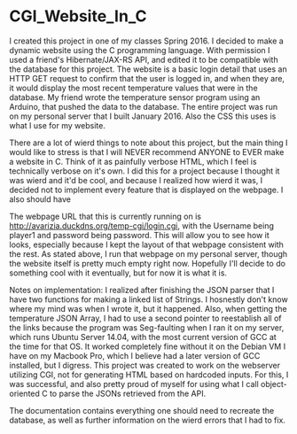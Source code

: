 # CGI_Website_In_C
I created this project in one of my classes Spring 2016. I decided to make a dynamic website using the C programming language. With permission I used a friend's Hibernate/JAX-RS API, and edited it to be compatible with the database for this project. The website is a basic login detail that uses an HTTP GET request to confirm that the user is logged in, and when they are, it would display the most recent temperature values that were in the database. My friend wrote the temperature sensor program using an Arduino, that pushed the data to the database. The entire project was run on my personal server that I built January 2016. Also the CSS this uses is what I use for my website.

There are a lot of wierd things to note about this project, but the main thing I would like to stress is that I will NEVER recommend ANYONE to EVER make a website in C. Think of it as painfully verbose HTML, which I feel is technically verbose on it's own. I did this for a project because I thought it was wierd and it'd be cool, and because I realized how wierd it was, I decided not to implement every feature that is displayed on the webpage. I also should have 

The webpage URL that this is currently running on is http://avarizia.duckdns.org/temp-cgi/login.cgi, with the Username being player1 and password being password. This will allow you to see how it looks, especially because I kept the layout of that webpage consistent with the rest. As stated above, I run that webpage on my personal server, though the website itself is pretty much empty right now. Hopefully I'll decide to do something cool with it eventually, but for now it is what it is.

Notes on implementation: I realized after finishing the JSON parser that I have two functions for making a linked list of Strings. I hosnestly don't know where my mind was when I wrote it, but it happened. Also, when getting the temperature JSON Array, I had to use a second pointer to reestablish all of the links because the program was Seg-faulting when I ran it on my server, which runs Ubuntu Server 14.04, with the most current version of GCC at the time for that OS. It worked completely fine without it on the Debian VM I have on my Macbook Pro, which I believe had a later version of GCC installed, but I digress. This project was created to work on the webserver utilizing CGI, not for generating HTML based on hardcoded inputs. For this, I was successful, and also pretty proud of myself for using what I call object-oriented C to parse the JSONs retrieved from the API.

The documentation contains everything one should need to recreate the database, as well as further information on the wierd errors that I had to fix.